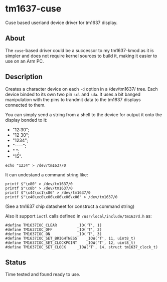 # tm1637-cuse

Cuse based userland device driver for tm1637 display.

## About
The `cuse`-based driver could be a successor to my tm1637-kmod as it is simpler
and does not require kernel sources to build it, making it easier to use on
an Arm PC.

## Description
Creates a character device on each ```-d``` option in a /dev/tm1637/ tree.
Each device binded to its own two pin ```scl``` and ```sda```. It uses a bit
banged manipulation with the pins to trandmit data to the tm1637 displays
connected to them.

You can simply send a string from a shell to the device for output it onto the
display bonded to it:
- "12:30";
- "12 30";
- "1234";
- "----";
- "    ";
- "15".
```
echo "1234" > /dev/tm1637/0
```

It can undestand a command string like:
```
printf $"\x80" > /dev/tm1637/0
printf $"\x8b" > /dev/tm1637/0
printf $"\x44\xc1\x86" > /dev/tm1637/0
printf $"\x40\xc0\x06\x86\x06\x06" > /dev/tm1637/0
```
(See a tm1637 chip datasheet for construct a command string)

Also it support ```ioctl``` calls defined in ```/usr/local/include/tm1637d.h```
as:
```
#define TM1637IOC_CLEAR			_IO('T', 1)
#define TM1637IOC_OFF			_IO('T', 2)
#define TM1637IOC_ON			_IO('T', 3)
#define TM1637IOC_SET_BRIGHTNESS	_IOW('T', 11, uint8_t)
#define TM1637IOC_SET_CLOCKPOINT	_IOW('T', 12, uint8_t)
#define TM1637IOC_SET_CLOCK		_IOW('T', 14, struct tm1637_clock_t)
```

## Status
Time tested and found ready to use.
